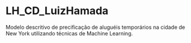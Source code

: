 # LH_CD_LuizHamada
Modelo descritivo de precificação de aluguéis temporários na cidade de New York utilizando técnicas de Machine Learning.
